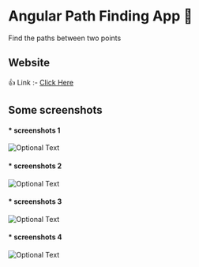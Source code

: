 # Angular Path Finding App 🥳

Find the paths between two points

## Website

👍 Link :- <a href="https://nishansanjeewa.github.io/angular_path_finding_app/">Click Here</a>

## Some screenshots

#### * screenshots 1
![Optional Text](../master/images/1.png)

#### * screenshots 2
![Optional Text](../master/images/2.png)

#### * screenshots 3
![Optional Text](../master/images/3.png)

#### * screenshots 4
![Optional Text](../master/images/4.png)

